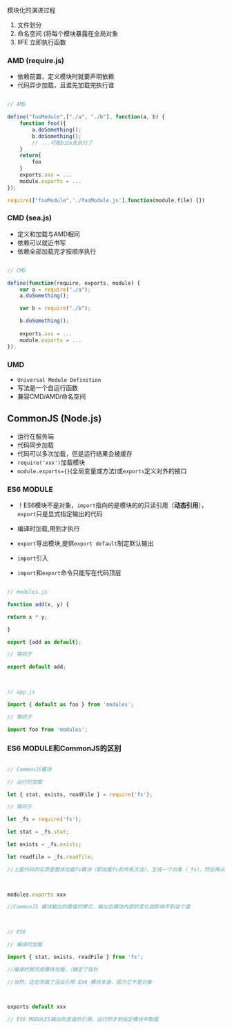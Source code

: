 模块化的演进过程
1. 文件划分
2. 命名空间 (将每个模块暴露在全局对象
3. IIFE 立即执行函数

### AMD (require.js)
- 依赖前置，定义模块时就要声明依赖
- 代码异步加载，且谁先加载完执行谁

```javascript

// AMD

define("fooModule",["./a", "./b"], function(a, b) {
	function foo(){
		a.doSomething();
		b.doSomething();
		// ...可能b比a先执行了
	}
	return{
		foo
	}
	exports.xxx = ...
	module.exports = ...
});

require(["fooModule",'./fooModule.js'],function(module,file) {})

```

  
  

### CMD (sea.js)
- 定义和加载与AMD相同
- 依赖可以就近书写
- 依赖全部加载完才按顺序执行
```javascript

// CMD

define(function(require, exports, module) {
	var a = require("./a");
	a.doSomething();

	var b = require("./b");

	b.doSomething();
	
	exports.xxx = ...
	module.exports = ...
});

```

  

### UMD
- `Universal Module Definition`
- 写法是一个自运行函数
- 兼容CMD/AMD/命名空间


## CommonJS (Node.js)

- 运行在服务端
- 代码同步加载
- 代码可以多次加载，但是运行结果会被缓存
- `require('xxx')`加载模块
- `module.exports={}`(全局变量或方法)或`exports`定义对外的接口

### ES6 MODULE

- ！ES6模块不是对象，`import`指向的是模块的的只读引用（**动态引用**），`export`只是显式指定输出的代码

- 编译时加载,用到才执行

- `export`导出模块,提供`export default`制定默认输出

- `import`引入

- `import`和`export`命令只能写在代码顶层

  

```javascript

// modules.js

function add(x, y) {

return x * y;

}

export {add as default};

// 等同于

export default add;

  

// app.js

import { default as foo } from 'modules';

// 等同于

import foo from 'modules';

```

  

### ES6 MODULE和CommonJS的区别

```javascript

// CommonJS模块

// 运行时加载

let { stat, exists, readFile } = require('fs');

// 等同于

let _fs = require('fs');

let stat = _fs.stat;

let exists = _fs.exists;

let readfile = _fs.readfile;

//上面代码的实质是整体加载fs模块（即加载fs的所有方法），生成一个对象（_fs），然后再从这个对象上面读取 3 个方法。这种加载称为“运行时加载”

  

modules.exports xxx

//CommonJS 模块输出的是值的拷贝，输出后模块内部的变化就影响不到这个值

  

// ES6

// 编译时加载

import { stat, exists, readFile } from 'fs';

//编译时就完成模块加载，（确定了指针

//当然，这也导致了没法引用 ES6 模块本身，因为它不是对象

  

exports default xxx

// ES6 MODULES输出的是值的引用，运行时才到指定模块中取值

```